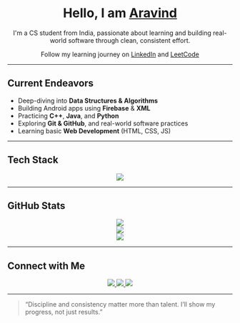 <h1 align="center">Hello, I am <a href="https://www.linkedin.com/in/aravind-babu-indrapally-633373326" target="_blank">Aravind</a></h1>

<p align="center">
  I'm a CS student from India, passionate about learning and building real-world software through clean, consistent effort.
</p>

<p align="center">
  Follow my learning journey on  
  <a href="https://www.linkedin.com/in/aravind-babu-indrapally-633373326" target="_blank">LinkedIn</a> and  
  <a href="https://leetcode.com/aravind7979" target="_blank">LeetCode</a>
</p>

---

## Current Endeavors

- Deep-diving into **Data Structures & Algorithms**
- Building Android apps using **Firebase** & **XML**
- Practicing **C++**, **Java**, and **Python**
- Exploring **Git & GitHub**, and real-world software practices
- Learning basic **Web Development** (HTML, CSS, JS)

---

## Tech Stack

<p align="center">
  <img src="https://skillicons.dev/icons?i=cpp,java,python,html,css,js,firebase,github" />
</p>

---

## GitHub Stats

<p align="center">
  <img src="https://github-readme-stats.vercel.app/api?username=aravind7979&show_icons=true&theme=github_dark" />
  <br>
  <img src="https://github-readme-stats.vercel.app/api/top-langs/?username=aravind7979&layout=compact&theme=github_dark" />
  <br>
  <img src="https://github-readme-streak-stats.herokuapp.com/?user=aravind7979&theme=github-dark" />
</p>

---

## Connect with Me

<p align="center">
  <a href="mailto:aravindindrapally79@gmail.com">
    <img src="https://img.shields.io/badge/Gmail-D14836?style=for-the-badge&logo=gmail&logoColor=white"/>
  </a>
  <a href="https://www.linkedin.com/in/aravind-babu-indrapally-633373326" target="_blank">
    <img src="https://img.shields.io/badge/LinkedIn-0077B5?style=for-the-badge&logo=linkedin&logoColor=white"/>
  </a>
  <a href="https://leetcode.com/aravind7979" target="_blank">
    <img src="https://img.shields.io/badge/LeetCode-000000?style=for-the-badge&logo=leetcode&logoColor=white"/>
  </a>
</p>

---

> “Discipline and consistency matter more than talent. I’ll show my progress, not just results.”
